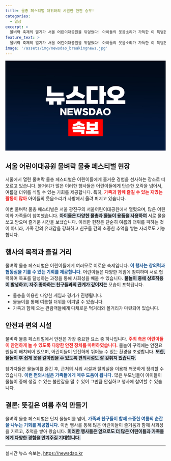 ```yaml
---
title: 물총 페스티벌 더위와의 시원한 한판 승부!
categories:
  - 일상
excerpt: >
  물벼락 축제의 열기가 서울 어린이대공원을 뒤덮었다! 아이들의 웃음소리가 가득한 이 특별한 날, 상상 이상의 즐거움이 펼쳐진다. 클릭하고 현장의 에너지를 느껴보세요!
feature_text: >
  물벼락 축제의 열기가 서울 어린이대공원을 뒤덮었다! 아이들의 웃음소리가 가득한 이 특별한 날, 상상 이상의 즐거움이 펼쳐진다. 클릭하고 현장의 에너지를 느껴보세요!
image: '/assets/img/newsdao_breakingnews.jpg'
---
```


<p><img src="/assets/img/newsdao_breakingnews.jpg" alt="koreaapp 속보" /></p>

<h2 data-ke-size="size26">서울 어린이대공원 물벼락 물총 페스티벌 현장</h2>

<p data-ke-size="size16">서울에서 열린 물벼락 물총 페스티벌은 어린이들에게 즐거운 경험을 선사하는 장소로 떠오르고 있습니다. 볼거리가 많은 이러한 행사들은 어린이들에게 단순한 오락을 넘어서, 여름철 더위를 식힐 수 있는 기회를 제공합니다. 특히, <b><span style="color: #ee2323;">가족과 함께 즐길 수 있는 재밌는 활동이 많아</span></b> 아이들의 웃음소리가 사방에서 울려 퍼지고 있습니다.</p>

<p data-ke-size="size16">이번 물벼락 물총 페스티벌은 서울 광진구의 서울어린이대공원에서 열렸으며, 많은 어린이와 가족들이 참여했습니다. <b><span style="background-color: #21538527;">아이들은 다양한 물총과 물놀이 용품을 사용하여</span></b> 서로 물을 쏘고 받으며 즐거운 시간을 보냈습니다. 이러한 현장은 단순히 여름의 더위를 피하는 것이 아니라, 가족 간의 유대감을 강화하고 친구들 간의 소중한 추억을 쌓는 자리로도 기능합니다.</p>

<h2 data-ke-size="size26">행사의 목적과 즐길 거리</h2>

<p data-ke-size="size16">물벼락 물총 페스티벌은 어린이들에게 여러모로 이로운 축제입니다. <b><span style="color: #1a5490;">이 행사는 창의력과 협동심을 기를 수 있는 기회를 제공합니다.</span></b> 어린이들은 다양한 게임에 참여하며 서로 협력하여 목표를 달성하는 과정을 통해 사회성을 배울 수 있습니다. <b><span style="background-color: #21538527;">물놀이 중에 상호작용이 발생하고, 자주 좋아하는 친구들과의 관계가 깊어지는</span></b> 모습이 포착됩니다.</p>

<ul>
  <li>물총을 이용한 다양한 게임과 경기가 진행됩니다.</li>
  <li>물놀이를 통해 여름철 더위를 이겨낼 수 있습니다.</li>
  <li>가족과 함께 오는 관람객들에게 다채로운 먹거리와 볼거리가 마련되어 있습니다.</li>
</ul>

<h2 data-ke-size="size26">안전과 편의 시설</h2>

<p data-ke-size="size16">물벼락 물총 페스티벌에서 안전은 가장 중요한 요소 중 하나입니다. <b><span style="color: #ee2323;">주최 측은 어린이들이 안전하게 놀 수 있도록 다양한 안전 장치를 마련하였습니다.</span></b> 물놀이 구역에는 안전요원들이 배치되어 있으며, 어린이들이 안전하게 뛰어놀 수 있는 환경을 조성합니다. <b><span style="background-color: #21538527;">또한, 물놀이 후 쉽게 옷을 갈아입을 수 있도록 편의시설도 잘 갖춰져 있습니다.</span></b></p>

<p data-ke-size="size16">참가자들은 물놀이를 즐긴 후, 근처의 샤워 시설과 탈의실을 이용해 깨끗하게 정리할 수 있습니다. <b><span style="color: #1a5490;">이런 편의시설은 가족들에게 매우 도움이 됩니다.</span></b> 많은 부모님들이 아이들이 물놀이 중에 생길 수 있는 불안감을 덜 수 있어 그만큼 안심하고 행사에 참여할 수 있습니다.</p>

<h2 data-ke-size="size26">결론: 뜻깊은 여름 추억 만들기</h2>

<p data-ke-size="size16">물벼락 물총 페스티벌은 단지 물놀이를 넘어, <b><span style="color: #1a5490;">가족과 친구들이 함께 소중한 여름의 순간을 나누는 기회를 제공합니다.</span></b> 이번 행사를 통해 많은 어린이들이 즐거움과 함께 사회성을 기르고, 추억을 쌓아 왔습니다. <b><span style="background-color: #21538527;">이러한 행사들은 앞으로도 더 많은 어린이들과 가족들에게 다양한 경험을 안겨주길 기대합니다.</span></b></p>

<hr>

<p data-ke-size="size16"></p>
실시간 뉴스 속보는, <a href="https://newsdao.kr" rel="dofollow">https://newsdao.kr</a>


